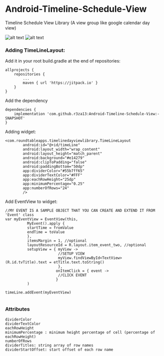 # Android-Timeline-Schedule-View
Timeline Schedule View Library (A view group like google calendar day view)

![alt text](https://github.com/r3za13/Android-Timeline-Schedule-View/blob/master/images/screenshot1.png?raw=true)
![alt text](https://github.com/r3za13/Android-Timeline-Schedule-View/blob/master/images/screenshot2.png?raw=true)

### Adding TimeLineLayout:

Add it in your root build.gradle at the end of repositories:
```
allprojects {
	repositories {
		...
		maven { url 'https://jitpack.io' }
	}
}
```
Add the dependency
```
dependencies {
	implementation 'com.github.r3za13:Android-Timeline-Schedule-View:-SNAPSHOT'
}
```

Adding widget:
```
<com.roundtableapps.timelinedayviewlibrary.TimeLineLayout
        android:id="@+id/timeLine"
        android:layout_width="wrap_content"
        android:layout_height="match_parent"
        android:background="#e14279"
        android:clipToPadding="false"
        android:paddingBottom="50dp"
        app:dividerColor="#55b7ff65"
        app:dividerTextColor="#FFF"
        app:eachRowHeight="25dp"
        app:minimumPercentage="0.25"
        app:numberOfRows="24"
        />
```
Add EventView to widget:
```
//MY EVENT IS A SAMPLE OBJECT THAT YOU CAN CREATE AND EXTEND IT FROM 'Event' class
var myEventView = EventView(this,
          MyEvent().apply {
          startTime = fromValue
          endTime = toValue
          },
          itemsMargin = 1, //optional
          layoutResourceId = R.layout.item_event_two, //optional
          setupView = { myView ->
                        //SETUP VIEW
                        myView.findViewById<TextView>(R.id.tvTitle).text = etTitle.text.toString()
                        },
                       onItemClick = { event ->
                        //CLICK EVENT
                       }
          )
          
timeLine.addEvent(myEventView)
                        
```
### Attributes

```
dividerColor 
dividerTextColor
eachRowHeight
minimumPercentage : minimum height percentage of cell (percentage of eachRowHeight)
numberOfRows
dividerTitles: string array of row names
dividerStartOffset: start offset of each row name
```
